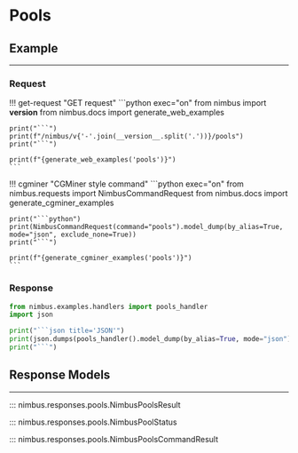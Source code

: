 # Pools

## Example
---

### Request
!!! get-request "GET request"
    ```python exec="on"
    from nimbus import __version__
    from nimbus.docs import generate_web_examples

    print("```")
    print(f"/nimbus/v{'-'.join(__version__.split('.'))}/pools")
    print("```")

    print(f"{generate_web_examples('pools')}")
    ```


!!! cgminer "CGMiner style command"
    ```python exec="on"
    from nimbus.requests import NimbusCommandRequest
    from nimbus.docs import generate_cgminer_examples


    print("```python")
    print(NimbusCommandRequest(command="pools").model_dump(by_alias=True, mode="json", exclude_none=True))
    print("```")

    print(f"{generate_cgminer_examples('pools')}")
    ```

### Response
```python exec="on"
from nimbus.examples.handlers import pools_handler
import json

print("```json title='JSON'")
print(json.dumps(pools_handler().model_dump(by_alias=True, mode="json"), indent=4))
print("```")
```


## Response Models
---

::: nimbus.responses.pools.NimbusPoolsResult

::: nimbus.responses.pools.NimbusPoolStatus

::: nimbus.responses.pools.NimbusPoolsCommandResult
